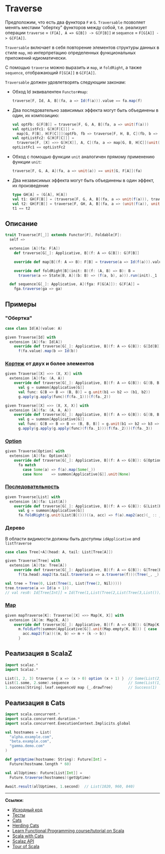 # Traverse

Предположим, что есть два функтора `F` и `G`.
`Traversable` позволяет менять местами "обертку" функторов между собой, 
т.е. реализует операции `traverse` = `(F[A], A => G[B]) -> G[F[B]]` и `sequence` = `F[G[A]] -> G[F[A]]`.

`Traversable` включает в себя повторение элементов структуры данных в стиле `map`, 
но интерпретацию определенных функциональных приложений идиоматически.

С помощью `traverse` можно выразить и `map`, и `foldRight`, а также `sequence`, отображающий `F[G[A]]` в `G[F[A]]`.

`Traversable` должен удовлетворять следующим законам:

- Обход Id эквивалентен `Functor#map`:
  ```scala
  traverse[F, Id, A, B](fa, a => Id(f(a))).value == fa.map(f)
  ```
- Два последовательно зависимых эффекта могут быть объединены в один, их композицию:
  ```scala
  val optFb: G[F[B]] = traverse[F, G, A, B](fa, a => unit(f(a)))
  val optListFc1: G[H[F[C]]] =
    map[G, F[B], H[F[C]]](optFb, fb => traverse[F, H, B, C](fb, b => unit(g(b))))
  val optListFc2: G[H[F[C]]] =
    traverse[F, [X] =>> G[H[X]], A, C](fa, a => map[G, B, H[C]](unit(f(a)), b => unit(g(b))))
  optListFc1 == optListFc2
  ```
- Обход с помощью функции `unit` аналогичен прямому применению функции `unit`:
  ```scala
  traverse[F, G, A, A](fa, a => unit(a)) == unit[G, F[A]](fa)
  ```
- Два независимых эффекта могут быть объединены в один эффект, их произведение
  ```scala
  type GH[A] = (G[A], H[A])
  val t1: GH[F[B]] = (traverse[F, G, A, B](fa, a => unit(f(a))), traverse[F, H, A, B](fa, a => unit(f(a))))
  val t2: GH[F[B]] = traverse[F, GH, A, B](fa, a => (unit(f(a)), unit(f(a))))
  t1 == t2
  ```


## Описание 

```scala
trait Traverse[F[_]] extends Functor[F], Foldable[F]:
  self =>

  extension [A](fa: F[A])
    def traverse[G[_]: Applicative, B](f: A => G[B]): G[F[B]]

    override def map[B](f: A => B): F[B] = traverse(a => Id(f(a))).value

    override def foldRight[B](init: B)(f: (A, B) => B): B =
      traverse(a => State[B, A]((b: B) => (f(a, b), a))).run(init)._1

  def sequence[G[_]: Applicative, A](fga: F[G[A]]): G[F[A]] =
    fga.traverse(ga => ga)
```

## Примеры

### "Обертка"

```scala
case class Id[A](value: A)

given Traverse[Id] with
  extension [A](fa: Id[A])
    override def traverse[G[_]: Applicative, B](f: A => G[B]): G[Id[B]] =
      f(fa.value).map(b => Id(b))
```

### [Кортеж](../../docs/scala/collections/tuple) от двух и более элементов

```scala
given Traverse[[X] =>> (X, X)] with
  extension [A](fa: (A, A))
    override def traverse[G[_]: Applicative, B](f: A => G[B]): G[(B, B)] =
      val g = summon[Applicative[G]]
      val func: G[B => B => (B, B)] = g.unit(b1 => b2 => (b1, b2))
      g.apply(g.apply(func)(f(fa._1)))(f(fa._2))

given Traverse[[X] =>> (X, X, X)] with
  extension [A](fa: (A, A, A))
    override def traverse[G[_]: Applicative, B](f: A => G[B]): G[(B, B, B)] =
      val g = summon[Applicative[G]]
      val func: G[B => B => B => (B, B, B)] = g.unit(b1 => b2 => b3 => (b1, b2, b3))
      g.apply(g.apply(g.apply(func)(f(fa._1)))(f(fa._2)))(f(fa._3))
```

### [Option](../../docs/scala/fp/functional-error-handling)

```scala
given Traverse[Option] with
  extension [A](fa: Option[A])
    override def traverse[G[_]: Applicative, B](f: A => G[B]): G[Option[B]] =
      fa match
        case Some(a) => f(a).map(Some(_))
        case None    => summon[Applicative[G]].unit(None)
```

### [Последовательность](../../scala/collections)

```scala
given Traverse[List] with
  extension [A](fa: List[A])
    override def traverse[G[_]: Applicative, B](f: A => G[B]): G[List[B]] =
      val g = summon[Applicative[G]]
      fa.foldRight(g.unit(List[B]()))((a, acc) => f(a).map2(acc)(_ :: _))
```

### Дерево

В области видимости должны быть доступны `idApplicative` and `listTraverse`

```scala
case class Tree[+A](head: A, tail: List[Tree[A]])

given Traverse[Tree] with
  extension [A](ta: Tree[A])
    override def traverse[G[_]: Applicative, B](f: A => G[B]): G[Tree[B]] =
      f(ta.head).map2(ta.tail.traverse(a => a.traverse(f)))(Tree(_, _))

val tree = Tree(0, List(Tree(1, List(Tree(2, Nil)))))
tree.traverse(a => Id(a + 1))
// val res0: Id[Tree[Int]] = Id(Tree(1,List(Tree(2,List(Tree(3,List()))))))
```

### [Map](../../docs/scala/collections/maps)

```scala
given mapTraverse[K]: Traverse[[X] =>> Map[K, X]] with
  extension [A](m: Map[K, A])
    override def traverse[G[_]: Applicative, B](f: A => G[B]): G[Map[K, B]] =
      m.foldLeft(summon[Applicative[G]].unit(Map.empty[K, B])) { case (acc, (k, a)) =>
        acc.map2(f(a))((m, b) => m + (k -> b))
      }
```


## Реализация в ScalaZ

```scala
import scalaz.*
import Scalaz.*

List(1, 2, 3) traverse { x => (x > 0) option (x + 1) }  // Some(List(2, 3, 4))
List(1.some, 2.some).sequence                           // Some(List(1, 2))
1.success[String].leaf.sequenceU map {_.drawTree}       // Success(1)
```


## Реализация в Cats

```scala
import scala.concurrent.*
import scala.concurrent.duration.*
import scala.concurrent.ExecutionContext.Implicits.global

val hostnames = List(
  "alpha.example.com",
  "beta.example.com",
  "gamma.demo.com"
)

def getUptime(hostname: String): Future[Int] =
  Future(hostname.length * 60)

val allUptimes: Future[List[Int]] =
  Future.traverse(hostnames)(getUptime)

Await.result(allUptimes, 1.second)  // List(1020, 960, 840)
```


---

**Ссылки:**

- [Исходный код](https://gitflic.ru/project/artemkorsakov/scalabook/blob?file=examples%2Fsrc%2Fmain%2Fscala%2Ftypeclass%2Fmonad%2FTraverse.scala&plain=1)
- [Тесты](https://gitflic.ru/project/artemkorsakov/scalabook/blob?file=examples%2Fsrc%2Ftest%2Fscala%2Ftypeclass%2Fmonad%2FTraverseSuite.scala)
- [Cats](https://typelevel.org/cats/typeclasses/traverse.html)
- [Herding Cats](http://eed3si9n.com/herding-cats/Traverse.html)
- [Learn Functional Programming course/tutorial on Scala](https://github.com/dehun/learn-fp)
- [Scala with Cats](https://www.scalawithcats.com/dist/scala-with-cats.html#sec:traverse)
- [Scalaz API](https://javadoc.io/doc/org.scalaz/scalaz-core_3/7.3.6/scalaz/Traverse.html)
- [Tour of Scala](https://tourofscala.com/scala/traversable)
